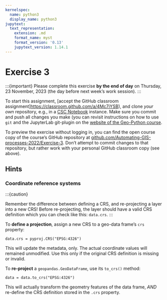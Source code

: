 ```yaml
---
kernelspec:
  name: python3
  display_name: python3
jupytext:
  text_representation:
    extension: .md
    format_name: myst
    format_version: '0.13'
    jupytext_version: 1.14.1
---
```



# Exercise 3

:::{important}
Please complete this exercise
**by the end of day** on Thursday, 23 November, 2023
(the day before next week’s work session).
:::

To start this assignment, [accept the GitHub classroom
assignment]https://classroom.github.com/a/4Mc7iYSB), and clone *your own*
repository, e.g., in a [CSC
Notebook](../../course-info/course-environment)
instance. Make sure you commit and push all changes you make (you can
revisit instructions on how to use `git` and the JupyterLab git-plugin
on the [website of the Geo-Python
course](https://geo-python-site.readthedocs.io/en/latest/lessons/L2/git-basics.html).

To preview the exercise without logging in, you can find the open course copy
of the course’s GitHub repository at
[github.com/Automating-GIS-processes-2022/Exercise-3](https://github.com/Automating-GIS-processes-II-2023/Exercise-3).
Don’t attempt to commit changes to that repository, but rather work with your
personal GitHub classroom copy (see above).


## Hints

### Coordinate reference systems
 
:::{caution}

Remember the difference between defining a CRS, and re-projecting a layer into
a new CRS!  Before re-projecting, the layer should have a valid CRS definition
which you can check like this: `data.crs`.
:::
 
To **define a projection**, assign a new CRS to a geo-data frame’s `crs`
property:

```{code}
data.crs = pyproj.CRS("EPSG:4326")
```

This will update the metadata, only. The actual coordinate values will remained
unmodified. Use this only if the original CRS definition is missing or invalid.

To **re-project** a `geopandas.GeoDataFrame`, use its `to_crs()` method:

```{code}
data = data.to_crs("EPSG:4326")
```

This will actually transform the geometry features of the data frame, *AND* re-define the CRS definition stored in the `.crs` property.
